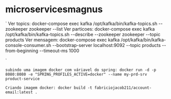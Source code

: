 # microservicesmagnus

`
Ver topics: docker-compose exec kafka /opt/kafka/bin/kafka-topics.sh --zookeeper zookeeper --list
Ver particoes: docker-compose exec kafka /opt/kafka/bin/kafka-topics.sh --describe --zookeeper zookeeper --topic products
Ver mensagem:  docker-compose exec kafka /opt/kafka/bin/kafka-console-consumer.sh --bootstrap-server localhost:9092 --topic products --from-beginning --timeout-ms 1000

`

`subindo uma imagem docker com váriavel do spring: docker run -d -p 8080:8080 -e "SPRING_PROFILES_ACTIVE=docker" --name my-prd-srv product-service`

`Criando imagem docker: docker build -t fabriciojacob211/account-email:latest .`
